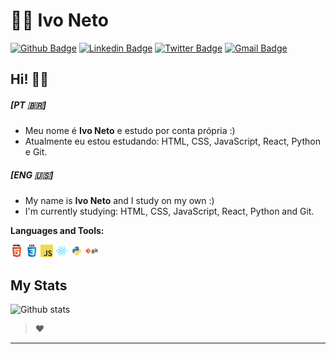 # :man_technologist: **Ivo Neto**

[![Github Badge](https://img.shields.io/badge/-Github-000?style=flat-square&logo=Github&logoColor=white&link=https://github.com/clsivo)](https://github.com/clsivo)
[![Linkedin Badge](https://img.shields.io/badge/-LinkedIn-blue?style=flat-square&logo=Linkedin&logoColor=white&link=https://www.linkedin.com/in/clsivo/)](https://www.linkedin.com/in/clsivo/)
[![Twitter Badge](https://img.shields.io/badge/-Twitter-1ca0f1?style=flat-square&labelColor=1ca0f1&logo=twitter&logoColor=white&link=https://twitter.com/clsivo)](https://twitter.com/clsivo)
[![Gmail Badge](https://img.shields.io/badge/-Gmail-c14438?style=flat-square&logo=Gmail&logoColor=white&link=mailto:ivocontato1@gmail.com)](mailto:ivocontato1@gmail.com)

## Hi! 👋👋


##### [PT :brazil:] 
- Meu nome é **Ivo Neto** e estudo por conta própria :)
- Atualmente eu estou estudando: HTML, CSS, JavaScript, React, Python e Git.

##### [ENG :us:] 
- My name is **Ivo Neto** and I study on my own :)
- I'm currently studying: HTML, CSS, JavaScript, React, Python and Git.

**Languages and Tools:**

<code><img height="20" src="https://raw.githubusercontent.com/github/explore/80688e429a7d4ef2fca1e82350fe8e3517d3494d/topics/html/html.png"></code>
<code><img height="20" src="https://raw.githubusercontent.com/github/explore/80688e429a7d4ef2fca1e82350fe8e3517d3494d/topics/css/css.png"></code>
<code><img height="20" src="https://raw.githubusercontent.com/github/explore/80688e429a7d4ef2fca1e82350fe8e3517d3494d/topics/javascript/javascript.png"></code>
<code><img height="20" src="https://raw.githubusercontent.com/github/explore/80688e429a7d4ef2fca1e82350fe8e3517d3494d/topics/react/react.png"></code>
<code><img height="20" src="https://raw.githubusercontent.com/github/explore/80688e429a7d4ef2fca1e82350fe8e3517d3494d/topics/python/python.png"></code>
<code><img height="20" src="https://raw.githubusercontent.com/github/explore/80688e429a7d4ef2fca1e82350fe8e3517d3494d/topics/git/git.png"></code>

## My Stats

![Github stats](https://github-readme-stats.vercel.app/api?username=clsivo&show_icons=true&hide_border=true)
<!-- https://github-readme-stats.vercel.app/api/top-langs/?username=clsivo&hide=html&layout=compac -->

> :heart:

---

